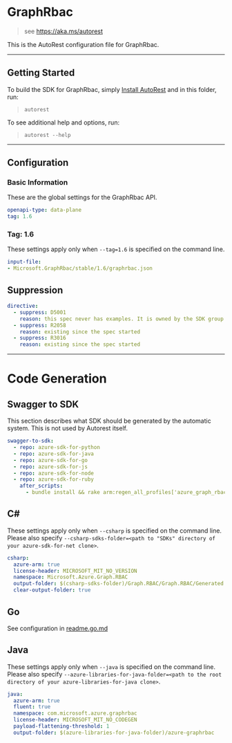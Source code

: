 # GraphRbac

> see https://aka.ms/autorest

This is the AutoRest configuration file for GraphRbac.



---
## Getting Started
To build the SDK for GraphRbac, simply [Install AutoRest](https://aka.ms/autorest/install) and in this folder, run:

> `autorest`

To see additional help and options, run:

> `autorest --help`
---

## Configuration



### Basic Information
These are the global settings for the GraphRbac API.

``` yaml
openapi-type: data-plane
tag: 1.6
```


### Tag: 1.6

These settings apply only when `--tag=1.6` is specified on the command line.

``` yaml $(tag) == '1.6'
input-file:
- Microsoft.GraphRbac/stable/1.6/graphrbac.json
```

## Suppression

``` yaml
directive:
  - suppress: D5001
    reason: this spec never has examples. It is owned by the SDK group and we already have CLI commands testing it
  - suppress: R2058
    reason: existing since the spec started
  - suppress: R3016
    reason: existing since the spec started
```

---
# Code Generation


## Swagger to SDK

This section describes what SDK should be generated by the automatic system.
This is not used by Autorest itself.

``` yaml $(swagger-to-sdk)
swagger-to-sdk:
  - repo: azure-sdk-for-python
  - repo: azure-sdk-for-java
  - repo: azure-sdk-for-go
  - repo: azure-sdk-for-js
  - repo: azure-sdk-for-node
  - repo: azure-sdk-for-ruby
    after_scripts:
      - bundle install && rake arm:regen_all_profiles['azure_graph_rbac']
```


## C#

These settings apply only when `--csharp` is specified on the command line.
Please also specify `--csharp-sdks-folder=<path to "SDKs" directory of your azure-sdk-for-net clone>`.

```yaml $(csharp)
csharp:
  azure-arm: true
  license-header: MICROSOFT_MIT_NO_VERSION
  namespace: Microsoft.Azure.Graph.RBAC
  output-folder: $(csharp-sdks-folder)/Graph.RBAC/Graph.RBAC/Generated
  clear-output-folder: true
```


## Go

See configuration in [readme.go.md](./readme.go.md)

## Java

These settings apply only when `--java` is specified on the command line.
Please also specify `--azure-libraries-for-java-folder=<path to the root directory of your azure-libraries-for-java clone>`.

``` yaml $(java)
java:
  azure-arm: true
  fluent: true
  namespace: com.microsoft.azure.graphrbac
  license-header: MICROSOFT_MIT_NO_CODEGEN
  payload-flattening-threshold: 1
  output-folder: $(azure-libraries-for-java-folder)/azure-graphrbac
```
